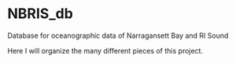 # NBRIS_db
Database for oceanographic data of Narragansett Bay and RI Sound

Here I will organize the many different pieces of this project.
